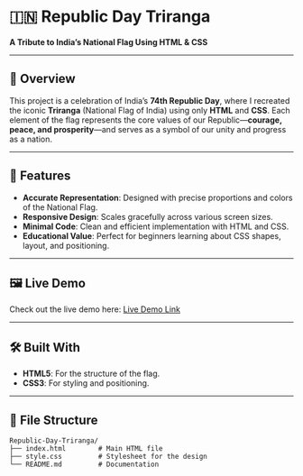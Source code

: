 # 🇮🇳 Republic Day Triranga  

**A Tribute to India’s National Flag Using HTML & CSS**  

---

## 🌟 Overview  

This project is a celebration of India’s **74th Republic Day**, where I recreated the iconic **Triranga** (National Flag of India) using only **HTML** and **CSS**. Each element of the flag represents the core values of our Republic—**courage, peace, and prosperity**—and serves as a symbol of our unity and progress as a nation.  

---

## 🎨 Features  

- **Accurate Representation**: Designed with precise proportions and colors of the National Flag.  
- **Responsive Design**: Scales gracefully across various screen sizes.  
- **Minimal Code**: Clean and efficient implementation with HTML and CSS.  
- **Educational Value**: Perfect for beginners learning about CSS shapes, layout, and positioning.  

---

## 🖼️ Live Demo  

Check out the live demo here: [Live Demo Link](https://github.com/CodeByAlok/Republic-Day-Triranga/blob/master/7.png)  

---

## 🛠️ Built With  

- **HTML5**: For the structure of the flag.  
- **CSS3**: For styling and positioning.  

---

## 📁 File Structure  

```plaintext
Republic-Day-Triranga/
├── index.html        # Main HTML file
├── style.css         # Stylesheet for the design
└── README.md         # Documentation
 
